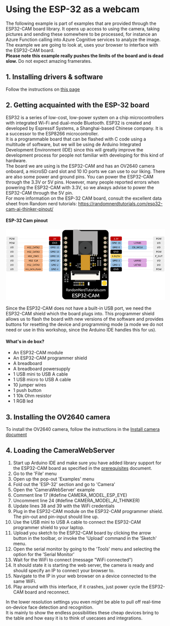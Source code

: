 # Using the ESP-32 as a webcam
The following example is part of examples that are provided through the ESP32-CAM board library. It opens up access to using the camera, taking pictures and sending these somewhere to be processed, for instance an Azure Function calling into Azure Cognitive services to analyze the image.
The example we are going to look at, uses your browser to interface with the ESP32-CAM board.  
**Please note this example really pushes the limits of the board and is dead slow.** Do not expect amazing framerates.

## 1. Installing drivers & software
Follow the instructions on [this page](/prerequisites.md)
## 2. Getting acquainted with the ESP-32 board
ESP32 is a series of low-cost, low-power system on a chip microcontrollers with integrated Wi-Fi and dual-mode Bluetooth. ESP32 is created and developed by Espressif Systems, a Shanghai-based Chinese company. It is a successor to the ESP8266 microcontroller.  
It is a programmable board that can be flashed with C code using a multitude of software, but we will be using de Arduino Integrated Development Environment (IDE) since this will greatly improve the development process for people not familiar with developing for this kind of hardware.  
The board we are using is the ESP32-CAM and has an OV2640 camera onboard, a microSD card slot and 10 IO ports we can use to our liking. There are also some power and ground pins. You can power the ESP32-CAM through the 3.3V or 5V pins. However, many people reported errors when powering the ESP32-CAM with 3.3V, so we always advise to power the ESP32-CAM through the 5V pin.  
For more information on the ESP-32 CAM board, consult the excellent data sheet from Random nerd tutorials: https://randomnerdtutorials.com/esp32-cam-ai-thinker-pinout/

#### ESP-32 Cam pinout 
![ESP-32 CAM pinout](/wrkshpz/images/ESP32-CAM-pinout-new.webp "ESP-32 pinout")

Since the ESP32-CAM does not have a built-in USB port, we need the ESP32-CAM shield which the board plugs into. This programmer shield allows us to flash the board with new versions of the software and provides buttons for resetting the device and programming mode (a mode we do not need or use in this workshop, since the Arduino IDE handles this for us).  

#### What's in de box?
- An ESP32-CAM module
- An ESP32-CAM programmer shield 
- A breadboard
- A breadboard powersupply
- 1 USB mini to USB A cable 
- 1 USB micro to USB A cable
- 10 jumper wires
- 1 push button
- 1 10k Ohm resistor
- 1 RGB led

## 3. Installing the OV2640 camera
To install the OV2640 camera, follow the instructions in the [Install camera document](/install-camera.md)  

## 4. Loading the CameraWebServer
1. Start up Arduino IDE and make sure you have added library support for the ESP32-CAM board as specified in the [prerequisites](/prerequisites.md) document.
1. Go to the 'File' menu
1. Open up the pop-out 'Examples' menu
1. Fold out the 'ESP-32' section and go to 'Camera'
1. Open the 'CameraWebServer' example
1. Comment line 17 (#define CAMERA_MODEL_ESP_EYE)
1. Uncomment line 24 (#define CAMERA_MODEL_AI_THINKER)
1. Update lines 38 and 39 with the WiFi credentials
1. Plug in the ESP32-CAM module on the ESP32-CAM programmer shield. The pin-out and pin-input should line up.  
1. Use the USB mini to USB A cable to connect the ESP32-CAM programmer shield to your laptop.
1. Upload you sketch to the ESP32-CAM board by clicking the arrow button in the toolbar, or invoke the 'Upload' command in the 'Sketch' menu.
1. Open the serial monitor by going to the 'Tools' menu and selecting the option for the 'Serial Monitor'
1. Wait for the WiFi to connect (message "WiFi connected")
1. It should state it is starting the web server, the camera is ready and should specify an IP to connect your browser to.
1. Navigate to the IP in your web browser on a device connected to the same WiFi.
1. Play around with this interface, if it crashes, just power cycle the ESP32-CAM board and reconnect.

In the lower resolution settings you even might be able to pull off real-time on-device face detection and recognition.  
It is mainly to show the endless possibilities these cheap devices bring to the table and how easy it is to think of usecases and integrations.
